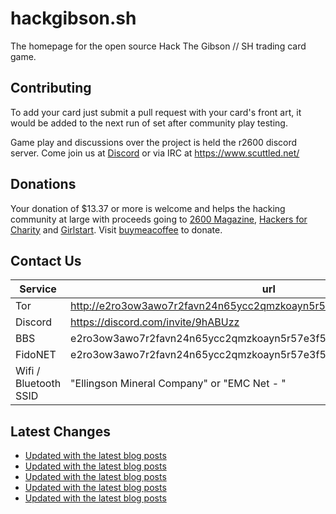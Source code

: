 # hackgibson.sh
The homepage for the open source Hack The Gibson // SH trading card game.


## Contributing

To add your card just submit a pull request with your card's front art, it would be added to the next run of set after community play testing.

Game play and discussions over the project is held the r2600 discord server. Come join us at [Discord](https://discord.com/invite/9hABUzz) or via IRC at https://www.scuttled.net/


## Donations

Your donation of $13.37 or more is welcome and helps the hacking community at large with proceeds going to [2600 Magazine](https://2600.com/), [Hackers for Charity](https://hackersforcharity.org) and [Girlstart](https://girlstart.org).  Visit [buymeacoffee](https://www.buymeacoffee.com/hackgibson.sh) to donate.


## Contact Us

Service | url
-|-
Tor | http://e2ro3ow3awo7r2favn24n65ycc2qmzkoayn5r57e3f56nvjwdcgg32ad.onion
Discord | https://discord.com/invite/9hABUzz
BBS | e2ro3ow3awo7r2favn24n65ycc2qmzkoayn5r57e3f56nvjwdcgg32ad.onion:23
FidoNET | e2ro3ow3awo7r2favn24n65ycc2qmzkoayn5r57e3f56nvjwdcgg32ad.onion:24554
Wifi / Bluetooth SSID | "Ellingson Mineral Company" or "EMC Net - <fidonet address>"

## Latest Changes
<!-- BLOG-POST-LIST:START -->
- [Updated with the latest blog posts](https://github.com/DFW2600/hackgibson.sh/commit/2e0004578d377632b1d20cde3cf7146ba2a9d2f3)
- [Updated with the latest blog posts](https://github.com/DFW2600/hackgibson.sh/commit/abd49f4307df929cff52a08698816c80f1372917)
- [Updated with the latest blog posts](https://github.com/DFW2600/hackgibson.sh/commit/08a35e223af30b9474a37aacbb90f008dd1b9c7b)
- [Updated with the latest blog posts](https://github.com/DFW2600/hackgibson.sh/commit/98fe6c8b436bf20acfbabfa4548f2f9da6f31c0c)
- [Updated with the latest blog posts](https://github.com/DFW2600/hackgibson.sh/commit/a292f12ea093cd51083fff5b7adc727d7a93542e)
<!-- BLOG-POST-LIST:END -->
